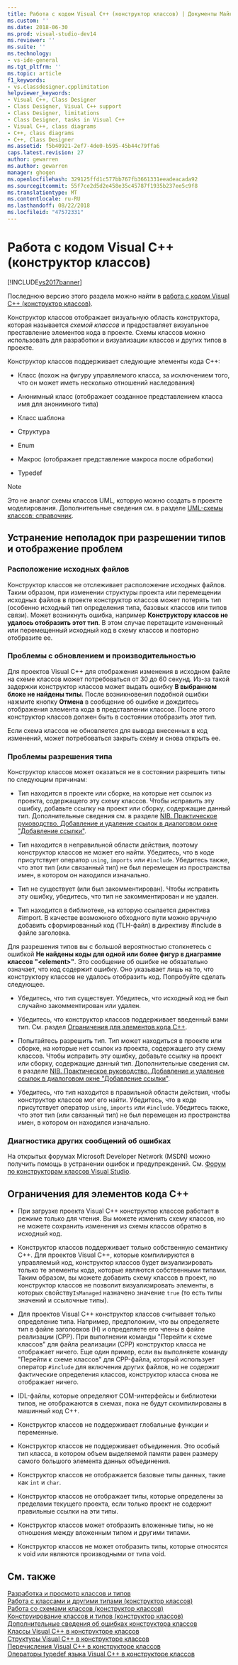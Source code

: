 ```yaml
---
title: Работа с кодом Visual C++ (конструктор классов) | Документы Майкрософт
ms.custom: ''
ms.date: 2018-06-30
ms.prod: visual-studio-dev14
ms.reviewer: ''
ms.suite: ''
ms.technology:
- vs-ide-general
ms.tgt_pltfrm: ''
ms.topic: article
f1_keywords:
- vs.classdesigner.cpplimitation
helpviewer_keywords:
- Visual C++, Class Designer
- Class Designer, Visual C++ support
- Class Designer, limitations
- Class Designer, tasks in Visual C++
- Visual C++, class diagrams
- C++, class diagrams
- C++, Class Designer
ms.assetid: f5b40921-2ef7-4de0-b595-45b44c79ffa6
caps.latest.revision: 27
author: gewarren
ms.author: gewarren
manager: ghogen
ms.openlocfilehash: 329125ffd1c577bb767fb3661331eeadeacada92
ms.sourcegitcommit: 55f7ce2d5d2e458e35c45787f1935b237ee5c9f8
ms.translationtype: MT
ms.contentlocale: ru-RU
ms.lasthandoff: 08/22/2018
ms.locfileid: "47572331"
---
```

# <a name="working-with-visual-c-code-class-designer"></a>Работа с кодом Visual C++ (конструктор классов)
[!INCLUDE[vs2017banner](../includes/vs2017banner.md)]

Последнюю версию этого раздела можно найти в [работа с кодом Visual C++ (конструктор классов)](https://docs.microsoft.com/visualstudio/ide/working-with-visual-cpp-code-class-designer).  
  
Конструктор классов отображает визуальную область конструктора, которая называется *схемой классов* и предоставляет визуальное преставление элементов кода в проекте. Схемы классов можно использовать для разработки и визуализации классов и других типов в проекте.  
  
 Конструктор классов поддерживает следующие элементы кода C++:  
  
-   Класс (похож на фигуру управляемого класса, за исключением того, что он может иметь несколько отношений наследования)  
  
-   Анонимный класс (отображает созданное представлением класса имя для анонимного типа)  
  
-   Класс шаблона  
  
-   Структура  
  
-   Enum  
  
-   Макрос (отображает представление макроса после обработки)  
  
-   Typedef  
  
> [!NOTE]
>  Это не аналог схемы классов UML, которую можно создать в проекте моделирования. Дополнительные сведения см. в разделе [UML-схемы классов: справочник](../modeling/uml-class-diagrams-reference.md).  
  
## <a name="troubleshooting-type-resolution-and-display-issues"></a>Устранение неполадок при разрешении типов и отображение проблем  
  
### <a name="location-of-source-files"></a>Расположение исходных файлов  
 Конструктор классов не отслеживает расположение исходных файлов. Таким образом, при изменении структуры проекта или перемещении исходных файлов в проекте конструктор классов может потерять тип (особенно исходный тип определения типа, базовых классов или типов связи). Может возникнуть ошибка, например **Конструктору классов не удалось отобразить этот тип**. В этом случае перетащите измененный или перемещенный исходный код в схему классов и повторно отобразите ее.  
  
### <a name="update-and-performance-issues"></a>Проблемы с обновлением и производительностью  
 Для проектов Visual C++ для отображения изменения в исходном файле на схеме классов может потребоваться от 30 до 60 секунд. Из-за такой задержки конструктор классов может выдать ошибку **В выбранном блоке не найдены типы**. После возникновения подобной ошибки нажмите кнопку **Отмена** в сообщение об ошибке и дождитесь отображения элемента кода в представлении классов. После этого конструктор классов должен быть в состоянии отобразить этот тип.  
  
 Если схема классов не обновляется для вывода внесенных в код изменений, может потребоваться закрыть схему и снова открыть ее.  
  
### <a name="type-resolution-issues"></a>Проблемы разрешения типа  
 Конструктор классов может оказаться не в состоянии разрешить типы по следующим причинам:  
  
-   Тип находится в проекте или сборке, на которые нет ссылок из проекта, содержащего эту схему классов. Чтобы исправить эту ошибку, добавьте ссылку на проект или сборку, содержащие данный тип. Дополнительные сведения см. в разделе [NIB. Практическое руководство. Добавление и удаление ссылок в диалоговом окне "Добавление ссылки"](http://msdn.microsoft.com/en-us/3bd75d61-f00c-47c0-86a2-dd1f20e231c9).  
  
-   Тип находится в неправильной области действия, поэтому конструктор классов не может его найти. Убедитесь, что в коде присутствует оператор `using`, `imports` или `#include`. Убедитесь также, что этот тип (или связанный тип) не был перемещен из пространства имен, в котором он находился изначально.  
  
-   Тип не существует (или был закомментирован). Чтобы исправить эту ошибку, убедитесь, что тип не закомментирован и не удален.  
  
-   Тип находится в библиотеке, на которую ссылается директива #import. В качестве возможного обходного пути можно вручную добавить сформированный код (TLH-файл) в директиву #include в файле заголовка.  
  
 Для разрешения типов вы с большой вероятностью столкнетесь с ошибкой **Не найдены коды для одной или более фигур в диаграмме классов "\<element>"**. Это сообщение об ошибке не обязательно означает, что код содержит ошибку. Оно указывает лишь на то, что конструктору классов не удалось отобразить код. Попробуйте сделать следующее.  
  
-   Убедитесь, что тип существует. Убедитесь, что исходный код не был случайно закомментирован или удален.  
  
-   Убедитесь, что конструктор классов поддерживает введенный вами тип. См. раздел [Ограничения для элементов кода C++](#limitations).  
  
-   Попытайтесь разрешить тип. Тип может находиться в проекте или сборке, на которые нет ссылок из проекта, содержащего эту схему классов. Чтобы исправить эту ошибку, добавьте ссылку на проект или сборку, содержащие данный тип. Дополнительные сведения см. в разделе [NIB. Практическое руководство. Добавление и удаление ссылок в диалоговом окне "Добавление ссылки"](http://msdn.microsoft.com/en-us/3bd75d61-f00c-47c0-86a2-dd1f20e231c9).  
  
-   Убедитесь, что тип находится в правильной области действия, чтобы конструктор классов мог его найти. Убедитесь, что в коде присутствует оператор `using`, `imports` или `#include`. Убедитесь также, что этот тип (или связанный тип) не был перемещен из пространства имен, в котором он находился изначально.  
  
### <a name="troubleshooting-other-error-messages"></a>Диагностика других сообщений об ошибках  
 На открытых форумах Microsoft Developer Network (MSDN) можно получить помощь в устранении ошибок и предупреждений. См. [Форум по конструкторам классов Visual Studio](http://go.microsoft.com/fwlink/?linkid=160754).  
  
##  <a name="limitations"></a> Ограничения для элементов кода C++  
  
-   При загрузке проекта Visual C++ конструктор классов работает в режиме только для чтения. Вы можете изменить схему классов, но не можете сохранить изменения из схемы классов обратно в исходный код.  
  
-   Конструктор классов поддерживает только собственную семантику C++. Для проектов Visual C++, которые компилируются в управляемый код, конструктор классов будет визуализировать только те элементы кода, которые являются собственными типами. Таким образом, вы можете добавить схему классов в проект, но конструктор классов не позволит визуализировать элементы, в которых свойству`IsManaged` назначено значение `true` (то есть типы значений и ссылочные типы).  
  
-   Для проектов Visual C++ конструктор классов считывает только определение типа. Например, предположим, что вы определяете тип в файле заголовков (H) и определяете его члены в файле реализации (CPP). При выполнении команды "Перейти к схеме классов" для файла реализации (CPP) конструктор класса не отображает ничего. Еще один пример, если вы выполняете команду "Перейти к схеме классов" для CPP-файла, который использует оператор `#include` для включения других файлов, но не содержит фактические определения классов, конструктор класса снова не отображает ничего.  
  
-   IDL-файлы, которые определяют COM-интерфейсы и библиотеки типов, не отображаются в схемах, пока не будут скомпилированы в машинный код C++.  
  
-   Конструктор классов не поддерживает глобальные функции и переменные.  
  
-   Конструктор классов не поддерживает объединения. Это особый тип класса, в котором объем выделяемой памяти равен размеру самого большого элемента данных объединения.  
  
-   Конструктор классов не отображается базовые типы данных, такие как `int` и `char`.  
  
-   Конструктор классов не отображает типы, которые определены за пределами текущего проекта, если только проект не содержит правильные ссылки на эти типы.  
  
-   Конструктор классов может отобразить вложенные типы, но не отношения между вложенным типом и другими типами.  
  
-   Конструктор классов не может отобразить типы, которые относятся к void или являются производными от типа void.  
  
## <a name="see-also"></a>См. также  
 [Разработка и просмотр классов и типов](../ide/designing-and-viewing-classes-and-types.md)   
 [Работа с классами и другими типами (конструктор классов)](../ide/working-with-classes-and-other-types-class-designer.md)   
 [Работа со схемами классов (конструктор классов)](../ide/working-with-class-diagrams-class-designer.md)   
 [Конструирование классов и типов (конструктор классов)](../ide/designing-classes-and-types-class-designer.md)   
 [Дополнительные сведения об ошибках конструктора классов](../ide/additional-information-about-class-designer-errors.md)   
 [Классы Visual C++ в конструкторе классов](../ide/visual-cpp-classes-in-class-designer.md)   
 [Структуры Visual C++ в конструкторе классов](../ide/visual-cpp-structures-in-class-designer.md)   
 [Перечисления Visual C++ в конструкторе классов](../ide/visual-cpp-enumerations-in-class-designer.md)   
 [Операторы typedef языка Visual C++ в конструкторе классов](../ide/visual-cpp-typedefs-in-class-designer.md)




